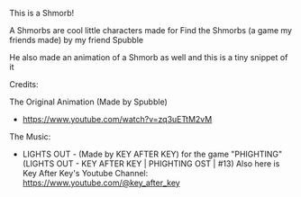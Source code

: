 This is a Shmorb!

A Shmorbs are cool little characters made for Find the Shmorbs (a game my friends made) by my friend Spubble

He also made an animation of a Shmorb as well and this is a tiny snippet of it

Credits:

The Original Animation (Made by Spubble)
- https://www.youtube.com/watch?v=zq3uETtM2vM

The Music:
- LIGHTS OUT - (Made by KEY AFTER KEY) for the game "PHIGHTING"
    (LIGHTS OUT - KEY AFTER KEY | PHIGHTING OST | #13)
    Also here is Key After Key's Youtube Channel: https://www.youtube.com/@key_after_key
